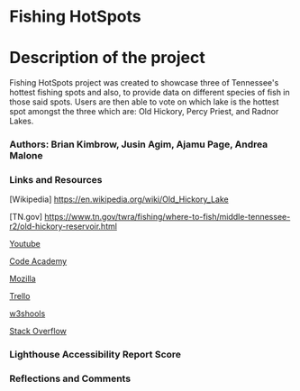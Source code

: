 # Fishing  HotSpots

# Description of the project 

Fishing HotSpots project was created to showcase three of Tennessee's hottest fishing spots and also, to provide data on different species of fish in those said spots.  Users are then able to vote on which lake is the hottest spot amongst the three which are:  Old Hickory, Percy Priest, and Radnor Lakes.  

### Authors: Brian Kimbrow, Jusin Agim, Ajamu Page, Andrea Malone

### Links and Resources
[Wikipedia] https://en.wikipedia.org/wiki/Old_Hickory_Lake

[TN.gov]  https://www.tn.gov/twra/fishing/where-to-fish/middle-tennessee-r2/old-hickory-reservoir.html

[Youtube](https://www.youtube.com/)

[Code Academy](https://www.codecademy.com/learn)

[Mozilla](https://developer.mozilla.org/en-US/docs/Web/JavaScript)

[Trello](https://trello.com/b/jlNRyWlg/fishing-hotspots)

[w3shools](https://www.w3schools.com/jsref/jsref_includes.asp)

[Stack Overflow](https://stackoverflow.com/)


### Lighthouse Accessibility Report Score



### Reflections and Comments
